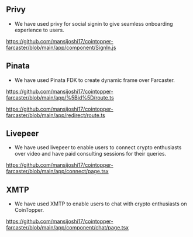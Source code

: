 ## Privy

- We have used privy for social signin to give seamless onboarding experience to users. 

https://github.com/mansijoshi17/cointopper-farcaster/blob/main/app/component/SignIn.js

## Pinata 

- We have used Pinata FDK to create dynamic frame over Farcaster.

https://github.com/mansijoshi17/cointopper-farcaster/blob/main/app/%5Bid%5D/route.ts

https://github.com/mansijoshi17/cointopper-farcaster/blob/main/app/redirect/route.ts

## Livepeer 

- We have used livepeer to enable users to connect crypto enthusiasts over video and have paid consulting sessions for their queries.

 https://github.com/mansijoshi17/cointopper-farcaster/blob/main/app/connect/page.tsx


## XMTP

 - We have used XMTP to enable users to chat with crypto enthusiasts on CoinTopper. 

 https://github.com/mansijoshi17/cointopper-farcaster/blob/main/app/component/chat/page.tsx
